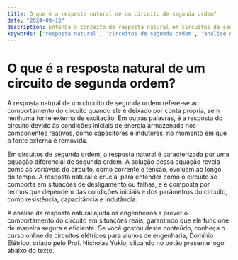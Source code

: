 ```yaml
---
title: O que é a resposta natural de um circuito de segunda ordem?
date: "2024-09-13"
description: Entenda o conceito de resposta natural em circuitos de segunda ordem e sua importância na análise de circuitos elétricos.
keywords: ['resposta natural', 'circuitos de segunda ordem', 'análise de circuitos', 'engenharia elétrica']
---
```


# O que é a resposta natural de um circuito de segunda ordem?

A resposta natural de um circuito de segunda ordem refere-se ao comportamento do circuito quando ele é deixado por conta própria, sem nenhuma fonte externa de excitação. Em outras palavras, é a resposta do circuito devido às condições iniciais de energia armazenada nos componentes reativos, como capacitores e indutores, no momento em que a fonte externa é removida.

Em circuitos de segunda ordem, a resposta natural é caracterizada por uma equação diferencial de segunda ordem. A solução dessa equação revela como as variáveis do circuito, como corrente e tensão, evoluem ao longo do tempo. A resposta natural é crucial para entender como o circuito se comporta em situações de desligamento ou falhas, e é composta por termos que dependem das condições iniciais e dos parâmetros do circuito, como resistência, capacitância e indutância.

A análise da resposta natural ajuda os engenheiros a prever o comportamento do circuito em situações reais, garantindo que ele funcione de maneira segura e eficiente. Se você gostou deste conteúdo, conheça o curso online de circuitos elétricos para alunos de engenharia, Domínio Elétrico, criado pelo Prof. Nicholas Yukio, clicando no botão presente logo abaixo do texto.